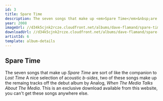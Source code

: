 ```yaml
---
id: 3
title: Spare Time
description: The seven songs that make up <em>Spare Time</em>&nbsp;are sort of like the companion to <em>Lost Time</em>&nbsp;A nice selection of acoustic <em>b-sides</em>, two of these songs make up the remaing tracks off the debut album by Analog, <em>When The Media Talks About The Media</em>.
year: 2008
imageUrl: //d34k5cjnk2rcze.cloudfront.net/albums/dave-flamand/spare-time/spare-time.jpg
downloadUrl: //d34k5cjnk2rcze.cloudfront.net/albums/dave-flamand/spare-time/spare-time.zip
artistId: 6
template: album-details
---
```


## Spare Time

The seven songs that make up <em>Spare Time</em>&nbsp;are sort of like the companion to <em>Lost Time</em>&nbsp;A nice selection of acoustic <em>b-sides</em>, two of these songs make up the remaing tracks off the debut album by Analog, <em>When The Media Talks About The Media</em>.&nbsp;This is an exclusive download available from this website, you can&#39;t get these songs anywhere else.